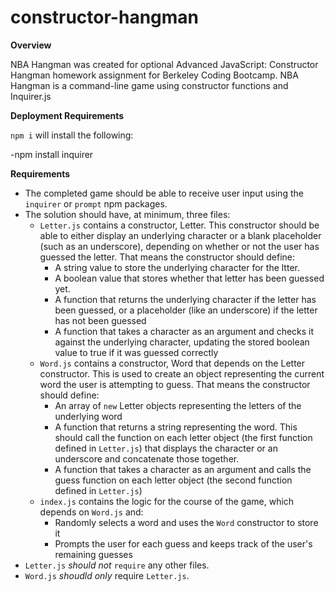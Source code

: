 # constructor-hangman

**Overview**

NBA Hangman was created for optional Advanced JavaScript: Constructor Hangman homework assignment for Berkeley Coding Bootcamp. NBA Hangman is a command-line game using constructor functions and Inquirer.js

**Deployment Requirements**

`npm i` will install the following:

-npm install inquirer

**Requirements**

- The completed game should be able to receive user input using the `inquirer` or `prompt` npm packages.
- The solution should have, at minimum, three files:
    - `Letter.js` contains a constructor, Letter. This constructor should be able to either display an underlying character or a blank placeholder (such as an underscore), depending on whether or not the user has guessed the letter. That means the constructor should define:
        * A string value to store the underlying character for the ltter.
        * A boolean value that stores whether that letter has been guessed yet.
        * A function that returns the underlying character if the letter has been guessed, or a placeholder (like an underscore) if the letter has not been guessed
        * A function that takes a character as an argument and checks it against the underlying character, updating the stored boolean value to true if it was guessed correctly
    - `Word.js` contains a constructor, Word that depends on the Letter constructor. This is used to create an object representing the current word the user is attempting to guess. That means the constructor should define:
        * An array of `new` Letter objects representing the letters of the underlying word
        * A function that returns a string representing the word. This should call the function on each letter object (the first function defined in `Letter.js`) that displays the character or an underscore and concatenate those together.
        * A function that takes a character as an argument and calls the guess function on each letter object (the second function defined in `Letter.js`) 
    - `index.js` contains the logic for the course of the game, which depends on `Word.js` and:
        * Randomly selects a word and uses the `Word` constructor to store it
        * Prompts the user for each guess and keeps track of the user's remaining guesses
- `Letter.js` *should not* `require` any other files.
- `Word.js` *shoudld only* require `Letter.js`. 